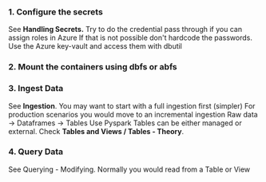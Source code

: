 ### 1. Configure the secrets
See **Handling Secrets.**
Try to do the credential pass through if you can assign roles in Azure
If that is not possible don't hardcode the passwords. Use the Azure key-vault and access them with dbutil
### 2. Mount the containers using dbfs or abfs

### 3. Ingest Data
See **Ingestion**.
You may want to start with a full ingestion first (simpler)
For production scenarios you would move to an incremental ingestion
Raw data -> Dataframes -> Tables
	Use Pyspark 
Tables can be either managed or external. Check **Tables and Views / Tables - Theory**.

### 4. Query Data
See Querying - Modifying.
Normally you would read from a Table or View